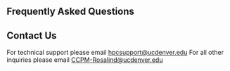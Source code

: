 ## Frequently Asked Questions

## Contact Us
For technical support please email hpcsupport@ucdenver.edu
For all other inquiries please email CCPM-Rosalind@ucdenver.edu
